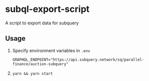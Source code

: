 # subql-export-script

A script to export data for subquery

## Usage

1. Specify environment variables in `.env`

    ```env
    GRAPHQL_ENDPOINT="https://api.subquery.network/sq/parallel-finance/auction-subquery"
    ```

2. `yarn && yarn start`
